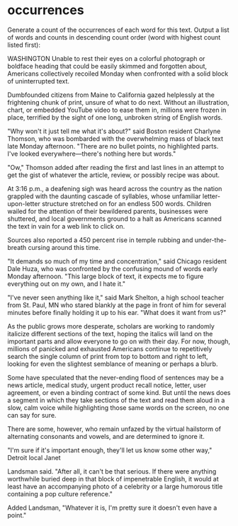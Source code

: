 occurrences
===========
Generate a count of the occurrences of each word for this text. Output a list of words and counts in descending count order (word with highest count listed first):

WASHINGTON Unable to rest their eyes on a colorful photograph or boldface heading that could be easily skimmed and forgotten about, Americans collectively recoiled Monday when confronted with a solid block of uninterrupted text.

Dumbfounded citizens from Maine to California gazed helplessly at the frightening chunk of print, unsure of what to do next. Without an illustration, chart, or embedded YouTube video to ease them in, millions were frozen in place, terrified by the sight of one long, unbroken string of English words.

"Why won't it just tell me what it's about?" said Boston resident Charlyne Thomson, who was bombarded with the overwhelming mass of black text late Monday afternoon. "There are no bullet points, no highlighted parts. I've looked everywhere—there's nothing here but words."

"Ow," Thomson added after reading the first and last lines in an attempt to get the gist of whatever the article, review, or possibly recipe was about.

At 3:16 p.m., a deafening sigh was heard across the country as the nation grappled with the daunting cascade of syllables, whose unfamiliar letter-upon-letter structure stretched on for an endless 500 words. Children wailed for the attention of their bewildered parents, businesses were shuttered, and local governments ground to a halt as Americans scanned the text in vain for a web link to click on.

Sources also reported a 450 percent rise in temple rubbing and under-the-breath cursing around this time.

"It demands so much of my time and concentration," said Chicago resident Dale Huza, who was confronted by the confusing mound of words early Monday afternoon. "This large block of text, it expects me to figure everything out on my own, and I hate it."

"I've never seen anything like it," said Mark Shelton, a high school teacher from St. Paul, MN who stared blankly at the page in front of him for several minutes before finally holding it up to his ear. "What does it want from us?"

As the public grows more desperate, scholars are working to randomly italicize different sections of the text, hoping the italics will land on the important parts and allow everyone to go on with their day. For now, though, millions of panicked and exhausted Americans continue to repetitively search the single column of print from top to bottom and right to left, looking for even the slightest semblance of meaning or perhaps a blurb.

Some have speculated that the never-ending flood of sentences may be a news article, medical study, urgent product recall notice, letter, user agreement, or even a binding contract of some kind. But until the news does a segment in which they take sections of the text and read them aloud in a slow, calm voice while highlighting those same words on the screen, no one can say for sure.

There are some, however, who remain unfazed by the virtual hailstorm of alternating consonants and vowels, and are determined to ignore it.

"I'm sure if it's important enough, they'll let us know some other way," Detroit local Janet

 Landsman said. "After all, it can't be that serious. If there were anything worthwhile buried deep in that block of impenetrable English, it would at least have an accompanying photo of a celebrity or a large humorous title containing a pop culture reference."

Added Landsman, "Whatever it is, I'm pretty sure it doesn't even have a point."
